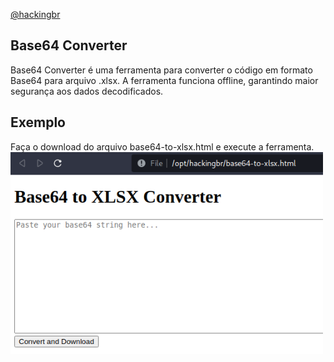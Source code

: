 <p align="left">
    <a href="https://github.com/carineconstantino/hackingbr">@hackingbr</a>
</p>

## Base64 Converter
Base64 Converter é uma ferramenta para converter o código em formato Base64 para arquivo .xlsx. A ferramenta funciona offline, garantindo maior segurança aos dados decodificados.  

## Exemplo
Faça o download do arquivo base64-to-xlsx.html e execute a ferramenta.<br> 
<img width="500" src="base64-to-xlsx-exemplo.png" alt="Base64 Converter"><p></p>
#

